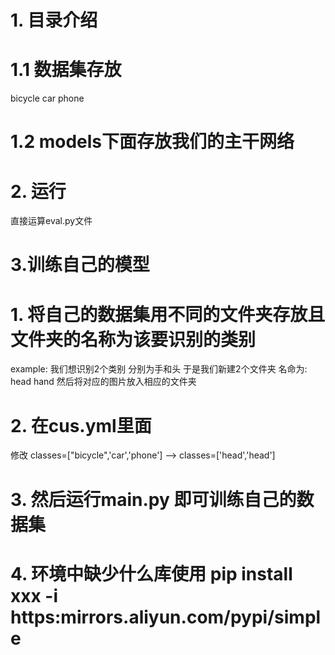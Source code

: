 # 1. 目录介绍
  # 1.1 数据集存放
  bicycle
  car
  phone
# 1.2 models下面存放我们的主干网络

# 2. 运行
 直接运算eval.py文件

# 3.训练自己的模型
  # 1. 将自己的数据集用不同的文件夹存放且文件夹的名称为该要识别的类别
   example:
    我们想识别2个类别 分别为手和头
    于是我们新建2个文件夹
    名命为:
        head
        hand
    然后将对应的图片放入相应的文件夹
   # 2. 在cus.yml里面
   修改 classes=["bicycle",'car','phone']
   --> classes=['head','head']
   
   # 3. 然后运行main.py 即可训练自己的数据集
   #  4. 环境中缺少什么库使用  pip install xxx -i https:mirrors.aliyun.com/pypi/simple
